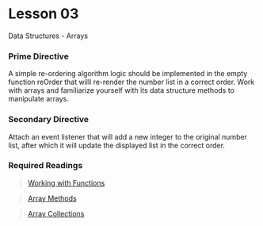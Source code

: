 # Lesson 03
Data Structures - Arrays

### Prime Directive
A simple re-ordering algorithm logic should be implemented
in the empty function reOrder that willl re-render the number
list in a correct order. Work with arrays and familiarize yourself
with its data structure methods to manipulate arrays.

### Secondary Directive
Attach an event listener that will add a new integer to the original number list,
after which it will update the displayed list in the correct order.

### Required Readings
> [Working with Functions](http://eloquentjavascript.net/03_functions.html)

> [Array Methods](https://developer.mozilla.org/en-US/docs/Web/JavaScript/Reference/Global_Objects/Array)

> [Array Collections](https://developer.mozilla.org/en-US/docs/Web/JavaScript/Guide/Indexed_collections)

